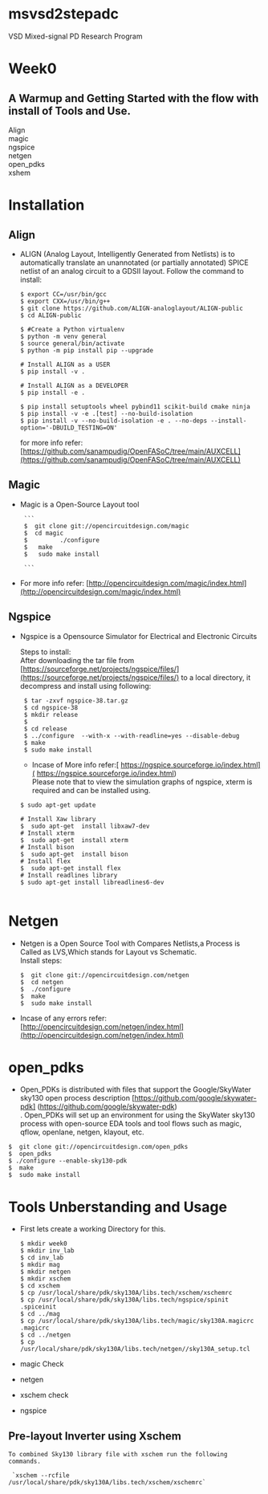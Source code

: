 # msvsd2stepadc
VSD Mixed-signal PD Research Program

# Week0

## A Warmup and Getting Started with the flow with install of Tools and Use.<br/>
   Align<br/>
   magic<br/>
   ngspice<br/>
   netgen<br/>
   open_pdks<br/>
   xshem<br/>
 # Installation
 ## Align 
 - ALIGN (Analog Layout, Intelligently Generated from Netlists) is to automatically translate an unannotated (or partially annotated) SPICE netlist of an analog          circuit to a GDSII layout. 
    Follow the command to install:
    ```
    $ export CC=/usr/bin/gcc
    $ export CXX=/usr/bin/g++
    $ git clone https://github.com/ALIGN-analoglayout/ALIGN-public
    $ cd ALIGN-public

    $ #Create a Python virtualenv
    $ python -m venv general
    $ source general/bin/activate
    $ python -m pip install pip --upgrade

    # Install ALIGN as a USER
    $ pip install -v .

    # Install ALIGN as a DEVELOPER
    $ pip install -e .

    $ pip install setuptools wheel pybind11 scikit-build cmake ninja
    $ pip install -v -e .[test] --no-build-isolation
    $ pip install -v --no-build-isolation -e . --no-deps --install-option='-DBUILD_TESTING=ON'
    ```
    for more info refer:[https://github.com/sanampudig/OpenFASoC/tree/main/AUXCELL](https://github.com/sanampudig/OpenFASoC/tree/main/AUXCELL)
 ## Magic 
 -  Magic is a Open-Source Layout tool<br/>
      
         ```
         $  git clone git://opencircuitdesign.com/magic 
         $  cd magic
         $         ./configure   
         $   make
         $   sudo make install  
         
         ```
         
  - For more info refer: [http://opencircuitdesign.com/magic/index.html](http://opencircuitdesign.com/magic/index.html)<br/>
   
  ## Ngspice
   - Ngspice is a Opensource Simulator for Electrical and Electronic Circuits<br/>
     
     Steps to install: <br/>
     After downloading the tar file  from [https://sourceforge.net/projects/ngspice/files/](https://sourceforge.net/projects/ngspice/files/) to a local directory,  it        decompress and install using  following:
     
       ```
        $ tar -zxvf ngspice-38.tar.gz
        $ cd ngspice-38
        $ mkdir release
        $ 
        $ cd release
        $ ../configure  --with-x --with-readline=yes --disable-debug
        $ make
        $ sudo make install
       ```
     - Incase of More info refer:[ https://ngspice.sourceforge.io/index.html]( https://ngspice.sourceforge.io/index.html)<br/>
      Please note that to view the simulation graphs of ngspice, xterm is required and can be installed using.<br/>
     
     ```
     $ sudo apt-get update
     
     # Install Xaw library
     $  sudo apt-get  install libxaw7-dev
     # Install xterm
     $  sudo apt-get  install xterm
     # Install bison
     $  sudo apt-get  install bison
     # Install flex
     $  sudo apt-get install flex
     # Install readlines library
     $ sudo apt-get install libreadlines6-dev
   
     ```
  # Netgen
  -  Netgen is a Open Source Tool with Compares Netlists,a Process is Called as LVS,Which stands for Layout vs Schematic.<br/>
    Install steps:<br/>
    
     ```
     $  git clone git://opencircuitdesign.com/netgen
     $  cd netgen
     $	./configure
     $  make
     $  sudo make install
     ```
  -  Incase of any errors refer:[http://opencircuitdesign.com/netgen/index.html](http://opencircuitdesign.com/netgen/index.html)<br/>

  # open_pdks
  - Open_PDKs is distributed with files that support the Google/SkyWater sky130 open process description [https://github.com/google/skywater-pdk]     (https://github.com/google/skywater-pdk)<br/>.
  Open_PDKs will set up    an environment for using the SkyWater sky130 process with open-source EDA tools and tool flows such   as magic, qflow, openlane, netgen,       klayout, etc.
  ```
  $  git clone git://opencircuitdesign.com/open_pdks
  $  open_pdks
  $	./configure --enable-sky130-pdk
  $  make
  $  sudo make install
  ```
  
# Tools Unberstanding and Usage
- First lets create a working Directory for this.
   ```
   $ mkdir week0
   $ mkdir inv_lab
   $ cd inv_lab
   $ mkdir mag
   $ mkdir netgen
   $ mkdir xschem
   $ cd xschem
   $ cp /usr/local/share/pdk/sky130A/libs.tech/xschem/xschemrc 
   $ cp /usr/local/share/pdk/sky130A/libs.tech/ngspice/spinit .spiceinit
   $ cd ../mag
   $ cp /usr/local/share/pdk/sky130A/libs.tech/magic/sky130A.magicrc .magicrc
   $ cd ../netgen
   $ cp /usr/local/share/pdk/sky130A/libs.tech/netgen//sky130A_setup.tcl 
  ```
 - magic Check
 - netgen
  
 - xschem check 
  

 - ngspice
 
 ## Pre-layout Inverter using Xschem
    To combined Sky130 library file with xschem run the following commands.
    
     `xschem --rcfile /usr/local/share/pdk/sky130A/libs.tech/xschem/xschemrc`
    

